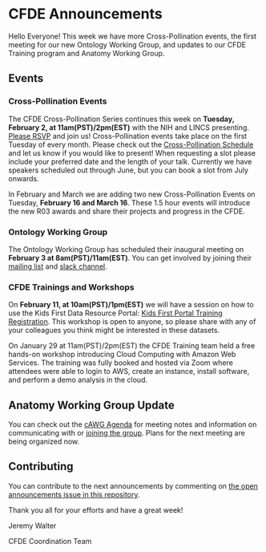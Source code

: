 # CFDE Announcements

Hello Everyone! This week we have more Cross-Pollination events, the first meeting for our new Ontology Working Group, and updates to our CFDE Training program and Anatomy Working Group.

## Events

### Cross-Pollination Events

The CFDE Cross-Pollination Series continues this week on **Tuesday, February 2, at 11am(PST)/2pm(EST)** with the NIH and LINCS presenting. [Please RSVP](https://crosspollinationevents.groups.io/g/main/viewevent?repeatid=33633&eventid=1005436&calstart=2021-02-02) and join us! Cross-Pollination events take place on the first Tuesday of every month. Please check out the [Cross-Pollination Schedule](https://docs.google.com/spreadsheets/d/1hQAeOLkivUZZnwZ_KxfGw3neezMaWbrPk9nnFiKfQGA/edit?usp=sharing) and let us know if you would like to present! When requesting a slot please include your preferred date and the length of your talk. Currently we have speakers scheduled out through June, but you can book a slot from July onwards.

In February and March we are adding two new Cross-Pollination Events on Tuesday, **February 16 and March 16**. These 1.5 hour events will introduce the new R03 awards and share their projects and progress in the CFDE.

### Ontology Working Group 

The Ontology Working Group has scheduled their inaugural meeting on **February 3 at 8am(PST)/11am(EST)**. You can get involved by joining their [mailing list](https://crosspollinationevents.groups.io/g/OntologyWorkingGroup) and [slack channel](https://cfdeworkspace.slack.com/archives/C01GP14DLJX.). 

### CFDE Trainings and Workshops

On **February 11, at 10am(PST)/1pm(EST)** we will have a session on how to use the Kids First Data Resource Portal: [Kids First Portal Training Registration](https://t.co/WSrqKWvqi1?amp=1). This workshop is open to anyone, so please share with any of your colleagues you think might be interested in these datasets. 

On January 29 at 11am(PST)/2pm(EST) the CFDE Training team held a free hands-on workshop introducing Cloud Computing with Amazon Web Services. The training was fully booked and hosted via Zoom where attendees were able to login to AWS, create an instance, install software, and perform a demo analysis in the cloud. 

## Anatomy Working Group Update

You can check out the [cAWG Agenda](https://docs.google.com/document/d/1K5L9WllqaABbr4MGO21ogDELyvtpVrD31wbvSNhx6ys/edit?usp=sharing) for meeting notes and information on communicating with or [joining the group](https://crosspollinationevents.groups.io/g/AnatomyWorkingGroup). Plans for the next meeting are being organized now.

## Contributing

You can contribute to the next announcements by commenting on [the open announcements issue in this repository](https://github.com/nih-cfde/announcements/issues?utf8=%E2%9C%93&q=is%3Aissue+is%3Aopen+Announcements).

Thank you all for your efforts and have a great week!

Jeremy Walter

CFDE Coordination Team
